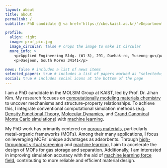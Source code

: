 ```yaml
---
layout: about
title: about
permalink: /
subtitle: PhD candidate @ <a href='https://cbe.kaist.ac.kr/'>Department of Chemical and Biomolecular Engineering</a> in <a href='https://www.kaist.ac.kr/en/'>KAIST</a>, South Korea

profile:
  align: right
  image: prof_pic.jpg
  image_circular: false # crops the image to make it circular
  more_info: >
    <p>Applied Engineering Bldg. (W1-3), 291, Daehak-ro, Yuseong-gu</p>
    <p>Daejeon, South Korea 34141</p>

news: false # includes a list of news items
selected_papers: true # includes a list of papers marked as "selected={true}"
social: true # includes social icons at the bottom of the page
---
```


I am a PhD candidate in the MOLSIM Group at KAIST, led by Prof. Dr. Jihan Kim. My research focuses on <u>computationally modeling materials chemistry</u> to uncover mechanisms and structure–property relationships. To achieve this, I integrate conventional computational simulation methods (e.g. <u>Density Functional Theory</u>, <u>Molecular Dynamics</u>, and <u>Grand Canonical Monte Carlo simulations</u>) with <u>machine learning</u>.

My PhD work has primarily centered on <u>porous materials</u>, particularly metal-organic frameworks (MOFs). Among their many applications, I focus on leveraging MOFs’ unique advantages as adsorbents. Through <u>high-throughput virtual screening</u> and <u>machine learning</u>, I aim to accelerate the design of MOFs for gas storage and separation. Additionally, I am interested in improving simulation accuracy with the aid of <u>machine learning force field</u>, contributing to more reliable and efficient material design.

